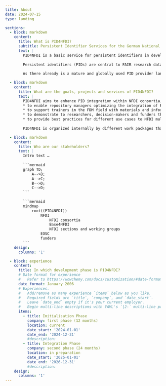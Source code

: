 ```yaml
---
title: About
date: 2024-07-15
type: landing

sections:
  - block: markdown
    content:
      title: What is PID4NFDI?
      subtitle: Persistent Identifier Services for the German National Research Data Infrastructure (NFDI)
      text: |
        PID4NFDI is a basic service for persistent identifiers in development for the German National Research Data Infrastructure ([Nationale Forschungsdaten&shy;infrastruktur – NFDI](https://www.nfdi.de/?lang=en)). PID4NFDI is part of [Base4NFDI](https://base4nfdi.de/) and is currently in its initialisation phase, the first of three service development phases.
        
        Persistent identifiers (PIDs) are central to FAIR research data management. However, different disciplines and different resources result in diverse requirements and the different NFDI consortia have different levels of maturity in PID implementation. PID4NFDI will design a work programme to build an NFDI foundation service on established PID infrastructures.
        
        As there already is a mature and globally used PID provider landscape and PID needs are highly individual in the consortia, we define our intended service as a set of several components (technical, organisational, standards, training, outreach) that are in their interaction tailored to the needs of NFDI stakeholders.

  - block: markdown
    content:
      title: What are the goals, projects and services of PID4NFDI?
      text: |
        PID4NFDI aims to enhance PID integration within NFDI consortia, considering varying provider maturity levels and community adaption. Our goal is to boost PID impact by improving metadata quality and interoperability through technical, organisational, and strategic measures. Governance guidelines, outreach efforts, and a modular training concept will promote PID awareness and adoption across disciplines, prototyped collaboratively with consortia partners to ensure broad applicability within NFDI. The interoperability, metadata, governance, training/support and community engagement components will together form the PID Coordination Hub, which will be a central entry point for users of the PID4NFDI service portfolio. PID4NFDI is a service for the NFDI services
        * to enable repository managers optimizing the integration of PIDs into their workflows,
        * to support trainers in the FDM field with materials and information,
        * to demonstrate to researchers, decision-makers and funders the added value of PIDs for their own workflows and processes,
        * to provide best practices for different use cases to NFDI multipliers like sections and working groups.
        
        PID4NFDI is organized internally by different work packages that cover these measures and areas of engagement. We operate as part of [Base4NFDI](https://base4nfdi.de/), a joint initiative of all 26 consortia within NFDI to foster and establish reliable NFDI-wide basic services, and are one of [several basic services in development](https://base4nfdi.de/projects).

  - block: markdown
    content:
      title: Who are our stakeholders?
      text: |
        Intro text …
        
        ```mermaid
        graph TD;
            A-->B;
            A-->C;
            B-->D;
            C-->D;
        ```
        
        ```mermaid
        mindmap
            root((PID4NFDI))
                NFDI
                    NFDI consortia
                    Base4NFDI
                    NFDI sections and working groups
                EOSC
                funders
        ```
    design:
      columns: '1'

  - block: experience
    content:
      title: In which development phase is PID4NFDI?
      # Date format for experience
      #   Refer to https://wowchemy.com/docs/customization/#date-format
      date_format: January 2006
      # Experiences.
      #   Add/remove as many experience `items` below as you like.
      #   Required fields are `title`, `company`, and `date_start`.
      #   Leave `date_end` empty if it's your current employer.
      #   Begin multi-line descriptions with YAML's `|2-` multi-line prefix.
      items:
        - title: Initialisation Phase
          company: first phase (12 months)
          location: current
          date_start: '2024-01-01'
          date_end: '2024-12-31'
          #description: 
        - title: Integration Phase
          company: second phase (24 months)
          location: in preparation
          date_start: '2025-01-01'
          date_end: '2026-12-31'
          #description: 
    design:
      columns: '1'
---
```

